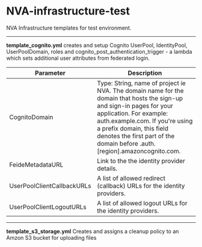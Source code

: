 # NVA-infrastructure-test
NVA Infrastructure templates for test environment.

***

**template_cognito.yml**  creates and setup Cognito  UserPool, IdentityPool, UserPoolDomain, roles 
and cognito_post_authentication_trigger -  a lambda which sets additional user 
attributes from federated login.


|Parameter|Description|
|-----|-----|
|CognitoDomain|Type: String, name of project ie NVA. The domain name for the domain that hosts the sign-up and sign-in pages for your application. For example: auth.example.com. If you're using a prefix domain, this field denotes the first part of the domain before .auth.[region].amazoncognito.com.|
|FeideMetadataURL|Link to the the identity provider details. |
|UserPoolClientCallbackURLs|A list of allowed redirect (callback) URLs for the identity providers.|
|UserPoolClientLogoutURLs|A list of allowed logout URLs for the identity providers.|

***


**template_s3_storage.yml**  Creates and assigns a cleanup policy to an Amzon S3 bucket for uploading files  
